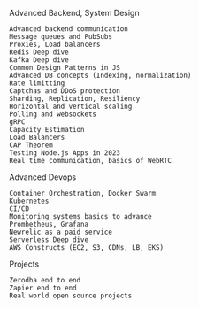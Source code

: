 Advanced Backend, System Design

    Advanced backend communication
    Message queues and PubSubs
    Proxies, Load balancers
    Redis Deep dive
    Kafka Deep dive
    Common Design Patterns in JS
    Advanced DB concepts (Indexing, normalization)
    Rate limitting
    Captchas and DDoS protection
    Sharding, Replication, Resiliency
    Horizontal and vertical scaling
    Polling and websockets
    gRPC
    Capacity Estimation
    Load Balancers
    CAP Theorem
    Testing Node.js Apps in 2023
    Real time communication, basics of WebRTC

 

Advanced Devops

    Container Orchestration, Docker Swarm
    Kubernetes
    CI/CD
    Monitoring systems basics to advance
    Promhetheus, Grafana
    Newrelic as a paid service
    Serverless Deep dive
    AWS Constructs (EC2, S3, CDNs, LB, EKS)

Projects

    Zerodha end to end
    Zapier end to end
    Real world open source projects